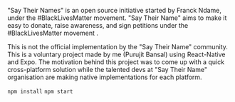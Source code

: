 "Say Their Names" is an open source initiative started by Franck Ndame, under the #BlackLivesMatter movement. "Say Their Name" aims to make it easy to donate, raise awareness, and sign petitions under the #BlackLivesMatter movement .

This is not the official implementation by the "Say Their Name" community. This is a voluntary project made by me (Purujit Bansal) using React-Native and Expo. The motivation behind this project was to come up with a quick cross-platform solution while the talented devs at "Say Their Name" organisation are making native implementations for each platform.



`npm install`
`npm start`
